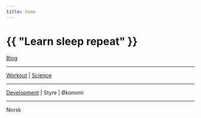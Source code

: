 ```yaml
---
title: home
---
```

# {{ "Learn sleep repeat" }}

[Blog](/pages/blog.html)

---
 
[Workout](/2024/07/11/yoga.html)
 | 
[Science](/2024/01/02/science.html)
 
---

[Development](/2024/07/14/development.html)
 | 
Styre
 | 
Økonomi

---

Norsk

 

